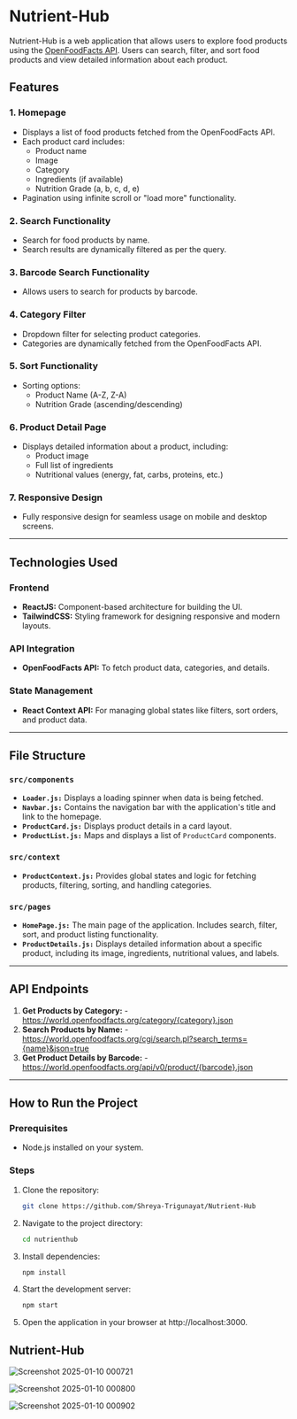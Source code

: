 # Nutrient-Hub

Nutrient-Hub is a web application that allows users to explore food products using the [OpenFoodFacts API](https://world.openfoodfacts.org/). Users can search, filter, and sort food products and view detailed information about each product.

## Features

### 1. Homepage
- Displays a list of food products fetched from the OpenFoodFacts API.
- Each product card includes:
  - Product name
  - Image
  - Category
  - Ingredients (if available)
  - Nutrition Grade (a, b, c, d, e)
- Pagination using infinite scroll or "load more" functionality.

### 2. Search Functionality
- Search for food products by name.
- Search results are dynamically filtered as per the query.

### 3. Barcode Search Functionality
- Allows users to search for products by barcode.

### 4. Category Filter
- Dropdown filter for selecting product categories.
- Categories are dynamically fetched from the OpenFoodFacts API.

### 5. Sort Functionality
- Sorting options:
  - Product Name (A-Z, Z-A)
  - Nutrition Grade (ascending/descending)

### 6. Product Detail Page
- Displays detailed information about a product, including:
  - Product image
  - Full list of ingredients
  - Nutritional values (energy, fat, carbs, proteins, etc.)

### 7. Responsive Design
- Fully responsive design for seamless usage on mobile and desktop screens.

---

## Technologies Used

### Frontend
- **ReactJS:** Component-based architecture for building the UI.
- **TailwindCSS:** Styling framework for designing responsive and modern layouts.

### API Integration
- **OpenFoodFacts API:** To fetch product data, categories, and details.

### State Management
- **React Context API:** For managing global states like filters, sort orders, and product data.

---

## File Structure

### `src/components`
- **`Loader.js:`** Displays a loading spinner when data is being fetched.
- **`Navbar.js:`** Contains the navigation bar with the application's title and link to the homepage.
- **`ProductCard.js:`** Displays product details in a card layout.
- **`ProductList.js:`** Maps and displays a list of `ProductCard` components.

### `src/context`
- **`ProductContext.js:`** Provides global states and logic for fetching products, filtering, sorting, and handling categories.

### `src/pages`
- **`HomePage.js:`** The main page of the application. Includes search, filter, sort, and product listing functionality.
- **`ProductDetails.js:`** Displays detailed information about a specific product, including its image, ingredients, nutritional values, and labels.

---

## API Endpoints

1. **Get Products by Category:** - https://world.openfoodfacts.org/category/{category}.json
2. **Search Products by Name:** - https://world.openfoodfacts.org/cgi/search.pl?search_terms={name}&json=true 
3. **Get Product Details by Barcode:** - https://world.openfoodfacts.org/api/v0/product/{barcode}.json


---

## How to Run the Project

### Prerequisites
- Node.js installed on your system.

### Steps
1. Clone the repository:
   ```bash
   git clone https://github.com/Shreya-Trigunayat/Nutrient-Hub
2. Navigate to the project directory:
   ```bash
   cd nutrienthub
3. Install dependencies:
   ```bash
   npm install
4. Start the development server:
   ```bash
   npm start
5. Open the application in your browser at http://localhost:3000.
   
## Nutrient-Hub

![Screenshot 2025-01-10 000721](https://github.com/user-attachments/assets/3d19e1c8-2d35-477d-a5cd-7c3d437cc974)

![Screenshot 2025-01-10 000800](https://github.com/user-attachments/assets/5565948d-84ca-4ff6-8370-51f064db4557)

![Screenshot 2025-01-10 000902](https://github.com/user-attachments/assets/64f8a455-f92f-42a2-b35b-afb6c4628a1f)




